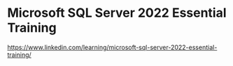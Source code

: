# Microsoft SQL Server 2022 Essential Training

https://www.linkedin.com/learning/microsoft-sql-server-2022-essential-training/


